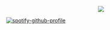 <p align="center">
  <a href="https://discord.gg/EF2JKAy"><img src="https://shields.io/discord/459014303224168449?label=discord&logo=discord&color=7289da" /></a>
</p>

[![spotify-github-profile](https://spotify-github-profile.vercel.app/api/view?uid=butter0115&cover_image=true&theme=default)](https://spotify-github-profile.vercel.app/api/view?uid=butter0115&redirect=true)
